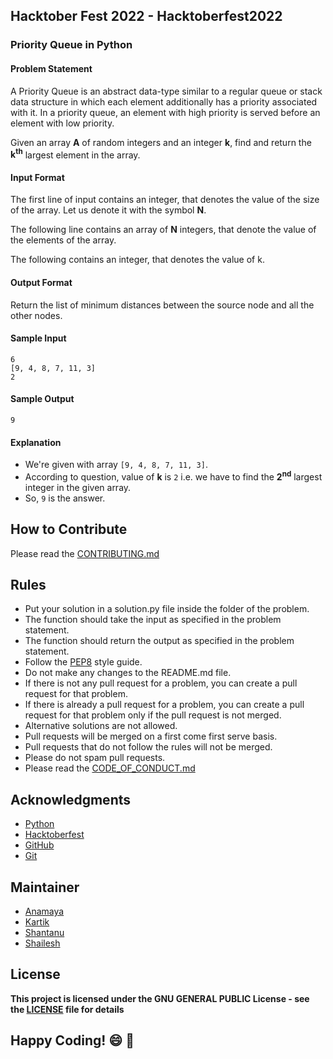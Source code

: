 ## Hacktober Fest 2022 - Hacktoberfest2022
### Priority Queue in Python

#### Problem Statement
A Priority Queue is an abstract data-type similar to a regular queue or stack data structure in which each element additionally has a priority associated with it. In a priority queue, an element with high priority is served before an element with low priority.

Given an array **A** of random integers and an integer **k**, find and return the **k<sup>th</sup>** largest element in the array.

#### Input Format
The first line of input contains an integer, that denotes the value of the size of the array. Let us denote it with the symbol **N**.

The following line contains an array of **N** integers, that denote the value of the elements of the array.

The following contains an integer, that denotes the value of k.

#### Output Format
Return the list of minimum distances between the source node and all the other nodes.

#### Sample Input
```
6
[9, 4, 8, 7, 11, 3]
2
```

#### Sample Output
```
9
```

#### Explanation
- We're given with array ```[9, 4, 8, 7, 11, 3]```.
- According to question, value of **k** is ```2``` i.e. we have to find the **2<sup>nd</sup>** largest integer in the given array.
- So, ```9``` is the answer.

## How to Contribute
Please read the [CONTRIBUTING.md](../../CONTRIBUTING.md)

## Rules
- Put your solution in a solution.py file inside the folder of the problem.
- The function should take the input as specified in the problem statement.
- The function should return the output as specified in the problem statement.
- Follow the [PEP8](https://www.python.org/dev/peps/pep-0008/) style guide.
- Do not make any changes to the README.md file.
- If there is not any pull request for a problem, you can create a pull request for that problem.
- If there is already a pull request for a problem, you can create a pull request for that problem only if the pull request is not merged.
- Alternative solutions are not allowed.
- Pull requests will be merged on a first come first serve basis.
- Pull requests that do not follow the rules will not be merged.
- Please do not spam pull requests.
- Please read the [CODE_OF_CONDUCT.md](../../CODE_OF_CONDUCT.md)

## Acknowledgments
- [Python](https://www.python.org/)
- [Hacktoberfest](https://hacktoberfest.digitalocean.com/)
- [GitHub](https://github.com)
- [Git](https://git-scm.com/)

## Maintainer
- [Anamaya](https://www.linkedin.com/in/anamaya1729/)
- [Kartik](https://github.com/kartik007007)
- [Shantanu](https://github.com/neutralWire)
- [Shailesh](https://github.com/ShaileshKumar007)

## License
**This project is licensed under the GNU GENERAL PUBLIC License - see the [LICENSE](../../LICENSE) file for details**

## Happy Coding! :smile: :tada:
